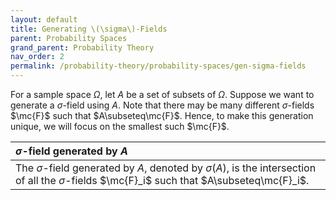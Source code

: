 ```yaml
---
layout: default
title: Generating \(\sigma\)-Fields
parent: Probability Spaces
grand_parent: Probability Theory
nav_order: 2
permalink: /probability-theory/probability-spaces/gen-sigma-fields
---
```


For a sample space $\Omega$, let $A$ be a set of subsets of $\Omega$. Suppose we want to generate a $\sigma$-field using $A$. Note that there may be many different $\sigma$-fields $\mc{F}$ such that $A\subseteq\mc{F}$. Hence, to make this generation unique, we will focus on the smallest such $\mc{F}$.

| <span class="fs-4 text-green-100">$\sigma$-field generated by $A$</span> |
|:---------------|
| The $\sigma$-field generated by $A$, denoted by $\sigma(A)$, is the intersection of all the $\sigma$-fields $\mc{F}_i$ such that $A\subseteq\mc{F}_i$. |
